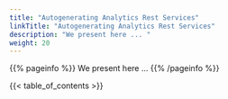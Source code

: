 ```yaml
---
title: "Autogenerating Analytics Rest Services"
linkTitle: "Autogenerating Analytics Rest Services"
description: "We present here ... "
weight: 20
---
```


{{% pageinfo %}}
We present here ... 
{{% /pageinfo %}}

{{< table_of_contents >}}
